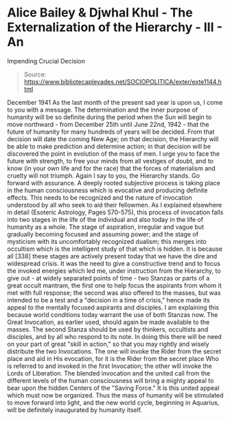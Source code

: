 # Alice Bailey & Djwhal Khul - The Externalization of the Hierarchy - III - An
Impending Crucial Decision

> Source: https://www.bibliotecapleyades.net/SOCIOPOLITICA/exter/exte1144.html

December 1941
As the last month of the present sad year is upon us, I come to you with a message. The determination and the inner purpose of humanity will be so definite during the period when the Sun will begin to move northward - from December 25th until June 22nd, 1942 - that the future of humanity for many hundreds of years will be decided. From that decision will date the coming New Age; on that decision, the Hierarchy will be able to make prediction and determine action; in that decision will be discovered the point in evolution of the mass of men. I urge you to face the future with strength, to free your minds from all vestiges of doubt, and to know (in your own life and for the race) that the forces of materialism and cruelty will not triumph. Again I say to you, the Hierarchy stands. Go forward with assurance.
A deeply rooted subjective process is taking place in the human consciousness which is evocative and producing definite effects. This needs to be recognized and the nature of invocation understood by all who seek to aid their fellowmen. As I explained elsewhere in detail (Esoteric Astrology, Pages 570-575), this process of invocation falls into two stages in the life of the individual and also today in the life of humanity as a whole. The stage of aspiration, irregular and vague but gradually becoming focused and assuming power; and the stage of mysticism with its uncomfortably recognized dualism; this merges into occultism which is the intelligent study of that which is hidden. It is because all [338] these stages are actively present today that we have the dire and widespread crisis.
It was the need to give a constructive trend and to focus the invoked energies which led me, under instruction from the Hierarchy, to give out - at widely separated points of time - two Stanzas or parts of a great occult mantram, the first one to help focus the aspirants from whom it met with full response; the second was also offered to the masses, but was intended to be a test and a "decision in a time of crisis," hence made its appeal to the mentally focused aspirants and disciples.
I am explaining this because world conditions today warrant the use of both Stanzas now. The Great Invocation, as earlier used, should again be made available to the masses. The second Stanza should be used by thinkers, occultists and disciples, and by all who respond to its note. In doing this there will be need on your part of great "skill in action," so that you may rightly and wisely distribute the two Invocations. The one will invoke the Rider from the secret place and aid in His evocation, for it is the Rider from the secret place Who is referred to and invoked in the first Invocation; the other will invoke the Lords of Liberation.
The blended invocation and the united call from the different levels of the human consciousness will bring a mighty appeal to bear upon the hidden Centers of the "Saving Force." It is this united appeal which must now be organized. Thus the mass of humanity will be stimulated to move forward into light, and the new world cycle, beginning in Aquarius, will be definitely inaugurated by humanity itself.
